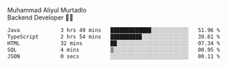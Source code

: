 Muhammad Aliyul Murtadlo
<br>
Backend Developer 👨‍💻
<br>
<!--START_SECTION:waka-->

```txt
Java             3 hrs 49 mins   █████████████░░░░░░░░░░░░   51.96 %
TypeScript       2 hrs 54 mins   ██████████░░░░░░░░░░░░░░░   39.61 %
HTML             32 mins         ██░░░░░░░░░░░░░░░░░░░░░░░   07.34 %
SQL              4 mins          ▒░░░░░░░░░░░░░░░░░░░░░░░░   00.95 %
JSON             0 secs          ░░░░░░░░░░░░░░░░░░░░░░░░░   00.11 %
```

<!--END_SECTION:waka-->
